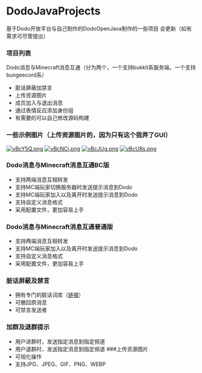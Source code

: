 # DodoJavaProjects
 基于Dodo开放平台与自己制作的DodoOpenJava制作的一些项目
 会更新（如有需求可尽管提出）
### 项目列表
Dodo消息与Minecraft消息互通（分为两个，一个支持bukkit系服务端，一个支持bungeecord系）
* 脏话屏蔽加禁言
* 上传资源图片
* 成员加入与退出消息
* 通过表情反应添加身份组
* 有需要的可以自己修改源码构建
### 一些示例图片（上传资源图片的，因为只有这个我弄了GUI）
[![vBcY5Q.png](https://s1.ax1x.com/2022/08/17/vBcY5Q.png)](https://imgtu.com/i/vBcY5Q)
[![vBcNCj.png](https://s1.ax1x.com/2022/08/17/vBcNCj.png)](https://imgtu.com/i/vBcNCj)
[![vBcJUg.png](https://s1.ax1x.com/2022/08/17/vBcJUg.png)](https://imgtu.com/i/vBcJUg)
[![vBcU8s.png](https://s1.ax1x.com/2022/08/17/vBcU8s.png)](https://imgtu.com/i/vBcU8s)
### Dodo消息与Minecraft消息互通BC版
* 支持两端消息互相转发
* 支持MC端玩家切换服务器时发送提示消息到Dodo
* 支持MC端玩家加入以及离开时发送提示消息到Dodo
* 支持自定义消息格式
* 采用配置文件，更加容易上手
### Dodo消息与Minecraft消息互通普通版
* 支持两端消息互相转发
* 支持MC端玩家加入以及离开时发送提示消息到Dodo
* 支持自定义消息格式
* 采用配置文件，更加容易上手
### 脏话屏蔽及禁言
* 拥有专门的脏话词库（[链接](hhttps://mcchampions.github.io/database.json)）
* 可撤回原消息
* 可禁言发送者
### 加群及退群提示
* 用户进群时，发送指定消息到指定频道
* 用户退群时，发送指定消息到指定频道
###上传资源图片
* 可视化操作
* 支持JPG、JPEG、GIF、PNG、WEBP
